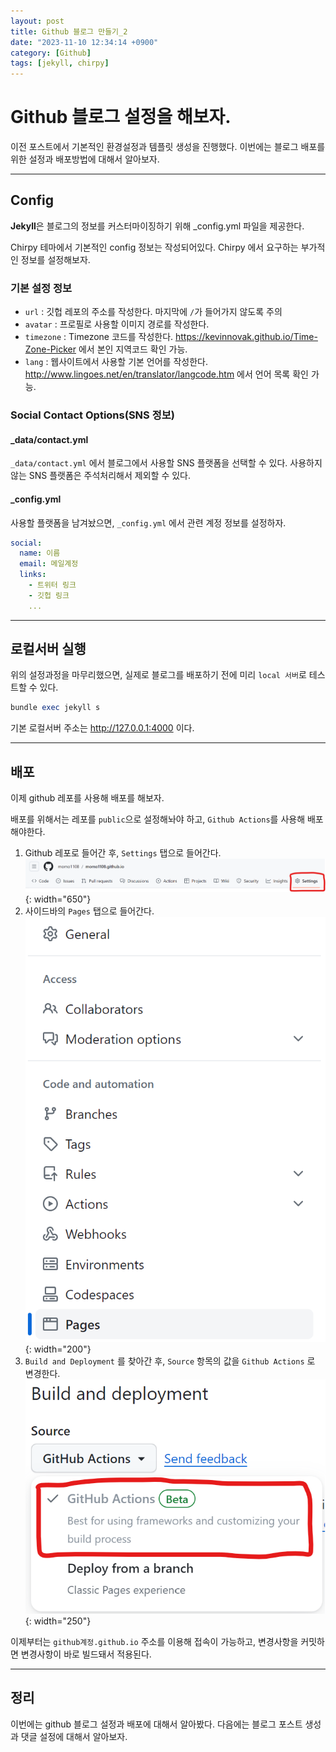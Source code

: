 ```yaml
---
layout: post
title: Github 블로그 만들기_2
date: "2023-11-10 12:34:14 +0900"
category: [Github]
tags: [jekyll, chirpy]
---
```


# Github 블로그 설정을 해보자.

이전 포스트에서 기본적인 환경설정과 템플릿 생성을 진행했다. 이번에는 블로그 배포를 위한 설정과 배포방법에 대해서 알아보자.

---

## Config

**Jekyll**은 블로그의 정보를 커스터마이징하기 위해 \_config.yml 파일을 제공한다.

Chirpy 테마에서 기본적인 config 정보는 작성되어있다. Chirpy 에서 요구하는 부가적인 정보를 설정해보자.

### 기본 설정 정보

- `url` : 깃헙 레포의 주소를 작성한다. 마지막에 `/`가 들어가지 않도록 주의
- `avatar` : 프로필로 사용할 이미지 경로를 작성한다.
- `timezone` : Timezone 코드를 작성한다. https://kevinnovak.github.io/Time-Zone-Picker 에서 본인 지역코드 확인 가능.
- `lang` : 웹사이트에서 사용할 기본 언어를 작성한다. http://www.lingoes.net/en/translator/langcode.htm 에서 언어 목록 확인 가능.

### Social Contact Options(SNS 정보)

#### \_data/contact.yml

`_data/contact.yml` 에서 블로그에서 사용할 SNS 플랫폼을 선택할 수 있다. 사용하지 않는 SNS 플랫폼은 주석처리해서 제외할 수 있다.

#### \_config.yml

사용할 플랫폼을 남겨놨으면, `_config.yml` 에서 관련 계정 정보를 설정하자.

```yml
social:
  name: 이름
  email: 메일계정
  links:
    - 트위터 링크
    - 깃헙 링크
    ...
```

---

## 로컬서버 실행

위의 설정과정을 마무리했으면, 실제로 블로그를 배포하기 전에 미리 `local 서버`로 테스트할 수 있다.

```ruby
bundle exec jekyll s
```

기본 로컬서버 주소는 http://127.0.0.1:4000 이다.

---

## 배포

이제 github 레포를 사용해 배포를 해보자.

배포를 위해서는 레포를 `public`으로 설정해놔야 하고, `Github Actions`를 사용해 배포해야한다.

1. Github 레포로 들어간 후, `Settings` 탭으로 들어간다.<br>![깃헙메뉴](/assets/img/captures/1.png){: width="650"}
2. 사이드바의 `Pages` 탭으로 들어간다.<br>![사이드바](/assets/img/captures/2.png){: width="200"}
3. `Build and Deployment` 를 찾아간 후, `Source` 항목의 값을 `Github Actions` 로 변경한다.<br>![옵션설정](/assets/img/captures/3.png){: width="250"}

이제부터는 `github계정.github.io` 주소를 이용해 접속이 가능하고, 변경사항을 커밋하면 변경사항이 바로 빌드돼서 적용된다.

---

## 정리

이번에는 github 블로그 설정과 배포에 대해서 알아봤다. 다음에는 블로그 포스트 생성과 댓글 설정에 대해서 알아보자.
